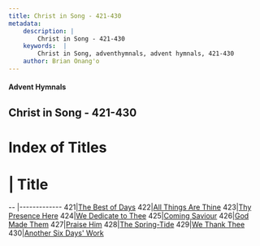 ```yaml
---
title: Christ in Song - 421-430
metadata:
    description: |
        Christ in Song - 421-430
    keywords:  |
        Christ in Song, adventhymnals, advent hymnals, 421-430
    author: Brian Onang'o
---
```


#### Advent Hymnals
## Christ in Song - 421-430

# Index of Titles
# | Title                        
-- |-------------
421|[The Best of Days](/christ-in-song/401-500/421-430/The-Best-of-Days)
422|[All Things Are Thine](/christ-in-song/401-500/421-430/All-Things-Are-Thine)
423|[Thy Presence Here](/christ-in-song/401-500/421-430/Thy-Presence-Here)
424|[We Dedicate to Thee](/christ-in-song/401-500/421-430/We-Dedicate-to-Thee)
425|[Coming Saviour](/christ-in-song/401-500/421-430/Coming-Saviour)
426|[God Made Them](/christ-in-song/401-500/421-430/God-Made-Them)
427|[Praise Him](/christ-in-song/401-500/421-430/Praise-Him)
428|[The Spring-Tide](/christ-in-song/401-500/421-430/The-Spring-Tide)
429|[We Thank Thee](/christ-in-song/401-500/421-430/We-Thank-Thee)
430|[Another Six Days' Work](/christ-in-song/401-500/421-430/Another-Six-Days'-Work)